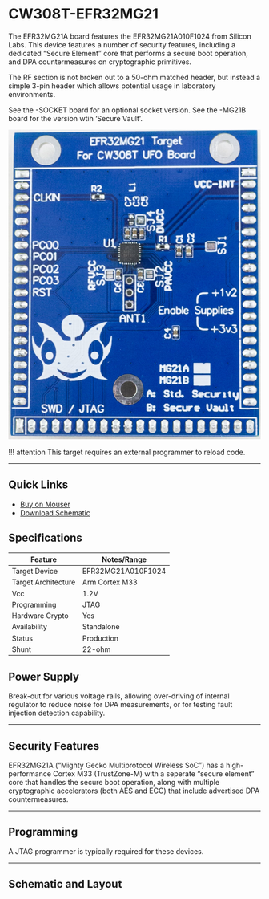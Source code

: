 # CW308T-EFR32MG21

The EFR32MG21A board features the EFR32MG21A010F1024 from Silicon Labs. This device features a number of security features, including a dedicated “Secure Element” core that performs a secure boot operation, and DPA countermeasures on cryptographic primitives.

The RF section is not broken out to a 50-ohm matched header, but instead a simple 3-pin header which allows potential usage in laboratory environments.

See the -SOCKET board for an optional socket version.
See the -MG21B board for the version wtih ‘Secure Vault’.

![](Images/NAE-CW308_EFR32MG21_web.jpg)

!!! attention
    This target requires an external programmer to reload code.

---

## Quick Links

* [Buy on Mouser](https://www.mouser.com/Search/Refine?Keyword=NAE-CW308T-EFR32MG21A)
* [Download Schematic](https://github.com/newaetech/chipwhisperer-target-cw308t/raw/master/CW308T_EFR32MG21/NAE-CW308T-EFR32MG21-02_Schematic.PDF)

## Specifications

| Feature | Notes/Range |
|---------|----------|
| Target Device | EFR32MG21A010F1024 |
| Target Architecture | Arm Cortex M33 |
| Vcc | 1.2V |
| Programming | JTAG |
| Hardware Crypto | Yes |
| Availability | Standalone |
| Status | Production |
| Shunt | 22-ohm |

## Power Supply

Break-out for various voltage rails, allowing over-driving of internal regulator to reduce noise for DPA measurements, or for testing fault injection detection capability.

---

## Security Features

EFR32MG21A (“Mighty Gecko Multiprotocol Wireless SoC”) has a high-performance Cortex M33 (TrustZone-M) with  a seperate “secure element” core that handles the secure boot operation, along with multiple cryptographic accelerators (both AES and ECC) that include advertised DPA countermeasures.

---

## Programming

A JTAG programmer is typically required for these devices.

---

## Schematic and Layout
